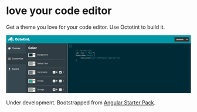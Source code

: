 # love your code editor
Get a theme you love for your code editor. Use Octotint to build it. 

![screenshot](docs/interface-screenshot.png)

Under development. Bootstrapped from [Angular Starter Pack](https://github.com/i-a-n/angular-starter-pack).

